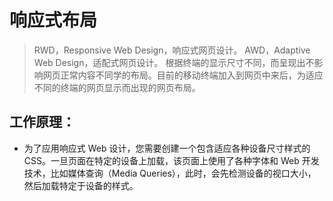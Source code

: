 # 响应式布局 #
> RWD，Responsive Web Design，响应式网页设计。
> AWD，Adaptive Web Design，适配式网页设计。
> 根据终端的显示尺寸不同，而呈现出不影响网页正常内容不同学的布局。目前的移动终端加入到网页中来后，为适应不同的终端的网页显示而出现的网页布局。

## 工作原理： ##
- 为了应用响应式 Web 设计，您需要创建一个包含适应各种设备尺寸样式的 CSS。一旦页面在特定的设备上加载，该页面上使用了各种字体和 Web 开发技术，比如媒体查询（Media Queries），此时，会先检测设备的视口大小，然后加载特定于设备的样式。